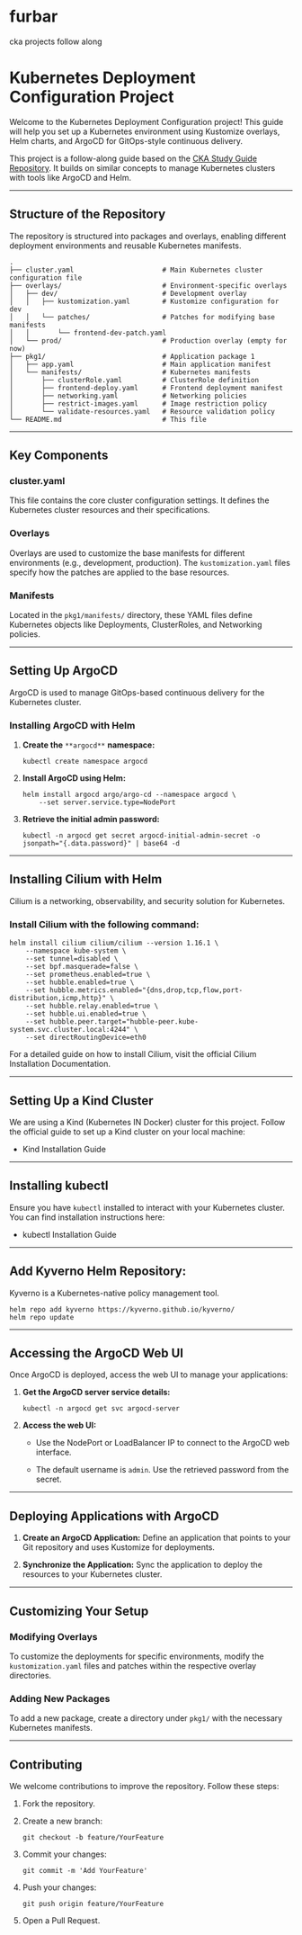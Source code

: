 # furbar
cka projects follow along

# Kubernetes Deployment Configuration Project

Welcome to the Kubernetes Deployment Configuration project! This guide will help you set up a Kubernetes environment using Kustomize overlays, Helm charts, and ArgoCD for GitOps-style continuous delivery.

This project is a follow-along guide based on the [CKA Study Guide Repository](https://github.com/alvo254/cka-study). It builds on similar concepts to manage Kubernetes clusters with tools like ArgoCD and Helm.

---

## **Structure of the Repository**

The repository is structured into packages and overlays, enabling different deployment environments and reusable Kubernetes manifests.

```
.
├── cluster.yaml                      # Main Kubernetes cluster configuration file
├── overlays/                         # Environment-specific overlays
│   ├── dev/                          # Development overlay
│   │   ├── kustomization.yaml        # Kustomize configuration for dev
│   │   └── patches/                  # Patches for modifying base manifests
│   │       └── frontend-dev-patch.yaml
│   └── prod/                         # Production overlay (empty for now)
├── pkg1/                             # Application package 1
│   ├── app.yaml                      # Main application manifest
│   └── manifests/                    # Kubernetes manifests
│       ├── clusterRole.yaml          # ClusterRole definition
│       ├── frontend-deploy.yaml      # Frontend deployment manifest
│       ├── networking.yaml           # Networking policies
│       ├── restrict-images.yaml      # Image restriction policy
│       └── validate-resources.yaml   # Resource validation policy
└── README.md                         # This file
```

---

## **Key Components**

### **cluster.yaml**

This file contains the core cluster configuration settings. It defines the Kubernetes cluster resources and their specifications.

### **Overlays**

Overlays are used to customize the base manifests for different environments (e.g., development, production). The `kustomization.yaml` files specify how the patches are applied to the base resources.

### **Manifests**

Located in the `pkg1/manifests/` directory, these YAML files define Kubernetes objects like Deployments, ClusterRoles, and Networking policies.

---

## **Setting Up ArgoCD**

ArgoCD is used to manage GitOps-based continuous delivery for the Kubernetes cluster.

### **Installing ArgoCD with Helm**

1. **Create the** `**argocd**` **namespace:**
    
    ```
    kubectl create namespace argocd
    ```
    
2. **Install ArgoCD using Helm:**
    
    ```
    helm install argocd argo/argo-cd --namespace argocd \
        --set server.service.type=NodePort
    ```
    
3. **Retrieve the initial admin password:**
    
    ```
    kubectl -n argocd get secret argocd-initial-admin-secret -o jsonpath="{.data.password}" | base64 -d
    ```
    

---

## **Installing Cilium with Helm**

Cilium is a networking, observability, and security solution for Kubernetes.

### **Install Cilium with the following command:**

```
helm install cilium cilium/cilium --version 1.16.1 \
    --namespace kube-system \
    --set tunnel=disabled \
    --set bpf.masquerade=false \
    --set prometheus.enabled=true \
    --set hubble.enabled=true \
    --set hubble.metrics.enabled="{dns,drop,tcp,flow,port-distribution,icmp,http}" \
    --set hubble.relay.enabled=true \
    --set hubble.ui.enabled=true \
    --set hubble.peer.target="hubble-peer.kube-system.svc.cluster.local:4244" \
    --set directRoutingDevice=eth0
```

For a detailed guide on how to install Cilium, visit the official Cilium Installation Documentation.

---

## **Setting Up a Kind Cluster**

We are using a Kind (Kubernetes IN Docker) cluster for this project. Follow the official guide to set up a Kind cluster on your local machine:

- Kind Installation Guide
    

---

## **Installing kubectl**

Ensure you have `kubectl` installed to interact with your Kubernetes cluster. You can find installation instructions here:

- kubectl Installation Guide
    

---

## **Add Kyverno Helm Repository:**

Kyverno is a Kubernetes-native policy management tool.

```
helm repo add kyverno https://kyverno.github.io/kyverno/
helm repo update
```

---

## **Accessing the ArgoCD Web UI**

Once ArgoCD is deployed, access the web UI to manage your applications:

1. **Get the ArgoCD server service details:**
    
    ```
    kubectl -n argocd get svc argocd-server
    ```
    
2. **Access the web UI:**
    
    - Use the NodePort or LoadBalancer IP to connect to the ArgoCD web interface.
        
    - The default username is `admin`. Use the retrieved password from the secret.
        

---

## **Deploying Applications with ArgoCD**

1. **Create an ArgoCD Application:** Define an application that points to your Git repository and uses Kustomize for deployments.
    
2. **Synchronize the Application:** Sync the application to deploy the resources to your Kubernetes cluster.
    

---

## **Customizing Your Setup**

### **Modifying Overlays**

To customize the deployments for specific environments, modify the `kustomization.yaml` files and patches within the respective overlay directories.

### **Adding New Packages**

To add a new package, create a directory under `pkg1/` with the necessary Kubernetes manifests.

---

## **Contributing**

We welcome contributions to improve the repository. Follow these steps:

1. Fork the repository.
    
2. Create a new branch:
    
    ```
    git checkout -b feature/YourFeature
    ```
    
3. Commit your changes:
    
    ```
    git commit -m 'Add YourFeature'
    ```
    
4. Push your changes:
    
    ```
    git push origin feature/YourFeature
    ```
    
5. Open a Pull Request.